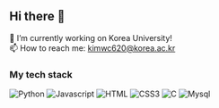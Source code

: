 ## Hi there 👋

🔭 I’m currently working on Korea University!  
📫 How to reach me: kimwc620@korea.ac.kr


### My tech stack

![Python](https://img.shields.io/badge/Python-3776AB?style=flat-square&logo=Python&logoColor=white)
![Javascript](https://img.shields.io/badge/Javascript-F7DF1E?style=flat-square&logo=Javascript&logoColor=black)
![HTML](https://img.shields.io/badge/HTML5-E34F26?style=flat-square&logo=HTML5&logoColor=white)
![CSS3](https://img.shields.io/badge/CSS3-1572B6?style=flat-square&logo=CSS3&logoColor=white)
![C](https://img.shields.io/badge/C-A8B9CC?style=for-the-badge&logo=C&logoColor=white)
![Mysql](https://img.shields.io/badge/Mysql-4479A1?style=flat-square&logo=Mysql&logoColor=white)
